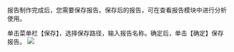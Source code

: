 报告制作完成后，您需要保存报告。保存后的报告，可在查看报告模块中进行分析使用。

单击菜单栏【保存】，选择保存路径，输入报告名称。确定后，单击【确定】保存报告。
![](https://main.qcloudimg.com/raw/e6bbd0b2a0ce7f670bcfa4d44d2f406d.png)
